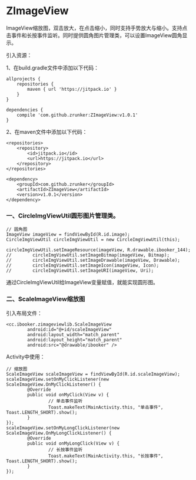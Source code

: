 # ZImageView
ImageView缩放图，双击放大，在点击缩小，同时支持手势放大与缩小。支持点击事件和长按事件监听。同时提供圆角图片管理类，可以设置ImageView圆角显示。

引入资源：

1、在build.gradle文件中添加以下代码：
```
allprojects {
	repositories {
		maven { url 'https://jitpack.io' }
	}
}

dependencies {
	compile 'com.github.zrunker:ZImageView:v1.0.1'
}
```
2、在maven文件中添加以下代码：
```
<repositories>
	<repository>
		<id>jitpack.io</id>
		<url>https://jitpack.io</url>
	</repository>
</repositories>

<dependency>
	<groupId>com.github.zrunker</groupId>
	<artifactId>ZImageView</artifactId>
	<version>v1.0.1</version>
</dependency>
```

### 一、CircleImgViewUtil圆形图片管理类。

```
// 圆角图
ImageView imageView = findViewById(R.id.image);
CircleImgViewUtil circleImgViewUtil = new CircleImgViewUtil(this);

circleImgViewUtil.setImageResource(imageView, R.drawable.ibooker_144);
//        circleImgViewUtil.setImageBitmap(imageView, Bitmap);
//        circleImgViewUtil.setImageDrawable(imageView, Drawable);
//        circleImgViewUtil.setImageIcon(imageView, Icon);
//        circleImgViewUtil.setImageURI(imageView, Uri);
```
通过CircleImgViewUtil给ImageView变量赋值，就能实现圆形图。

### 二、ScaleImageView缩放图

引入布局文件：
```
<cc.ibooker.zimageviewlib.ScaleImageView
        android:id="@+id/scaleImageView"
        android:layout_width="match_parent"
        android:layout_height="match_parent"
        android:src="@drawable/ibooker" />
```

Activity中使用：
```
// 缩放图
ScaleImageView scaleImageView = findViewById(R.id.scaleImageView);
scaleImageView.setOnMyClickListener(new ScaleImageView.OnMyClickListener() {
        @Override
        public void onMyClick(View v) {
                // 单击事件监听
                Toast.makeText(MainActivity.this, "单击事件", Toast.LENGTH_SHORT).show();
        }
});
scaleImageView.setOnMyLongClickListener(new ScaleImageView.OnMyLongClickListener() {
        @Override
        public void onMyLongClick(View v) {
                // 长按事件监听
                Toast.makeText(MainActivity.this, "长按事件", Toast.LENGTH_SHORT).show();
        }
});
```

